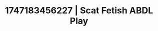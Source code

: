 ---
categories:
- Tradwife
- Naughty expression
- Romantic kink
- Cyberpunk intimacy
- Cheerleader roleplay
image: /assets/images/1747183456227.jpg
layout: post
seo:
  description: Featured content with high-quality Scat Fetish, ABDL Play. HD images
    available.
  keywords: Scat Fetish, ABDL Play
  og_image: /assets/images/1747183456227.jpg
  schema_type: VisualArtwork
tags:
- ABDL Play
- '#1747183456227'
- Scat Fetish
title: 1747183456227 | Scat Fetish ABDL Play
---